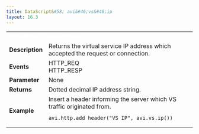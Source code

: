 ```yaml
---
title: DataScript&#58; avi&#46;vs&#46;ip
layout: 16.3
---
```

<table class="table table-hover table table-bordered table-hover">  
<tbody>       
<tr>   
<td><span style="color: white; font-size: medium;"><strong>Function</strong></span></td>
<td><span style="color: white;"><b>avi.vs.ip()</b></span></td>
</tr>
<tr>   
<td><span style="font-size: medium;"><strong>Description</strong></span></td>
<td>Returns the virtual service IP address which accepted the request or connection.</td>
</tr>
<tr>   
<td><span style="font-size: medium;"><strong>Events</strong></span></td>
<td>HTTP_REQ<br> HTTP_RESP</td>
</tr>
<tr>   
<td><span style="font-size: medium;"><strong>Parameter</strong></span></td>
<td>None</td>
</tr>
<tr>   
<td><span style="font-size: medium;"><strong>Returns</strong></span></td>
<td>Dotted decimal IP address string.</td>
</tr>
<tr>   
<td><span style="font-size: medium;"><strong>Example</strong></span></td>
<td>Insert a header informing the server which VS traffic originated from.<br> 
<!-- Crayon Syntax Highlighter v2.7.1 --> <pre><code class="language-lua">avi.http.add_header("VS_IP", avi.vs.ip())</code></pre> 
<!-- [Format Time: 0.0009 seconds] --></td>
</tr>
</tbody>
</table> 